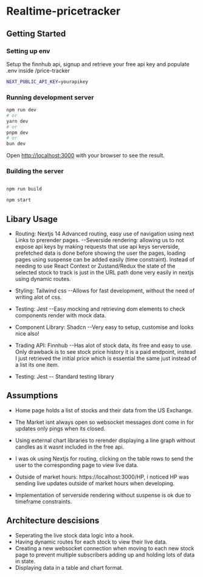 # Realtime-pricetracker

## Getting Started
### Setting up env

Setup the finnhub api, signup and retrieve your free api key and populate .env inside /price-tracker
```bash
NEXT_PUBLIC_API_KEY=yourapikey
```

### Running development server

```bash
npm run dev
# or
yarn dev
# or
pnpm dev
# or
bun dev
```

Open [http://localhost:3000](http://localhost:3000) with your browser to see the result.

### Building the server

```bash

npm run build

npm start
```

## Libary Usage

- Routing: Nextjs 14
Advanced routing, easy use of navigation using next Links to prerender pages.
--Severside rendering: allowing us to not expose api keys by making requests that use api keys serverside, prefetched data is done before showing the user the pages, loading pages using suspense can be added easily (time constraint).
Instead of needing to use React Context or Zustand/Redux the state of the selected stock to track is just in the URL path done very easily in nextjs using dynamic routes.

- Styling: Tailwind css
--Allows for fast development, without the need of writing alot of css.

- Testing: Jest
--Easy mocking and retrieving dom elements to check components render with mock data.

- Component Library: Shadcn
--Very easy to setup, customise and looks nice also!

- Trading API: Finnhub
--Has alot of stock data, its free and easy to use.
Only drawback is to see stock price history it is a paid endpoint, instead I just retrieved the initial price which is essential the same just instead of a list its one item.

- Testing: Jest
-- Standard testing library

## Assumptions

- Home page holds a list of stocks and their data from the US Exchange.
- The Market isnt always open so websocket messages dont come in for updates only pings when its closed.
- Using external chart libraries to rerender displaying a line graph without candles as it wasnt included in the free api.
- I was ok using Nextjs for routing, clicking on the table rows to send the user to the corresponding page to view live data.

- Outside of market hours: https://localhost:3000/HP, i noticed HP was sending live updates outside of market hours when developing.

- Implementation of serverside rendering without suspense is ok due to timeframe constraints.

## Architecture descisions

- Seperating the live stock data logic into a hook.
- Having dynamic routes for each stock to view their live data.
- Creating a new websocket connection when moving to each new stock page to prevent multiple subscribers adding up and holding lots of data in state.
- Displaying data in a table and chart format.